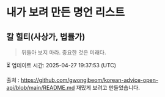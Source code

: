 # 내가 보려 만든 명언 리스트

##  칼 힐티(사상가, 법률가)
> 뒤돌아 보지 마라. 중요한 것은 미래다.


⏳ 업데이트 시간: 2025-04-27 19:37:53 (UTC)

출처 : https://github.com/gwongibeom/korean-advice-open-api/blob/main/README.md
재밌게 보려고 만들었습니다.
